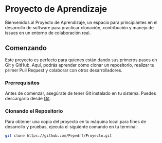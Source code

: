 # Proyecto de Aprendizaje

Bienvenidos al Proyecto de Aprendizaje, un espacio para principiantes en el desarrollo de software para practicar clonación, contribución y manejo de issues en un entorno de colaboración real.

## Comenzando

Este proyecto es perfecto para quienes están dando sus primeros pasos en Git y GitHub. Aquí, podrás aprender cómo clonar un repositorio, realizar tu primer Pull Request y colaborar con otros desarrolladores.

### Prerrequisitos

Antes de comenzar, asegúrate de tener Git instalado en tu sistema. Puedes descargarlo desde [Git](https://git-scm.com/downloads).

### Clonando el Repositorio

Para obtener una copia del proyecto en tu máquina local para fines de desarrollo y pruebas, ejecuta el siguiente comando en tu terminal:

```bash
git clone https://github.com/Pepedrf/Proyecto.git
